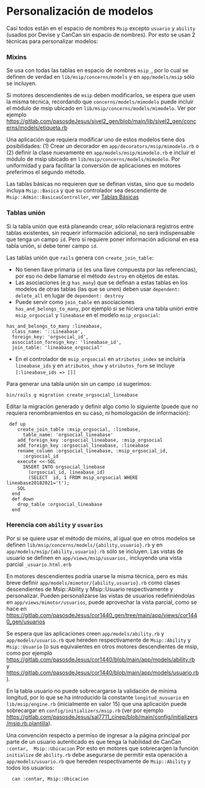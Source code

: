 # Personalización de modelos

Casi todos están en el espacio de nombres `Msip` excepto `usuario` y `ability`
(usados por Devise y CanCan sin espacio de nombres).  Por esto se usan 2
técnicas para personalizar modelos:

### Mixins

Se usa con todas las tablas en espacio de nombres `msip_`, por lo cual
se definen de verdad en `lib/msip/concerns/models` y en `app/models/msip`
sólo  se incluyen.

Si motores descendientes de `msip` deben modificarlos, se espera que usen la
misma técnica, recordando que `concerns/models/mimodelo` puede incluir el
módulo de msip ubicado en `lib/msip/concerns/models/mimodelo`.   Ver por
ejemplo <https://gitlab.com/pasosdeJesus/sivel2_gen/blob/main/lib/sivel2_gen/concerns/models/etiqueta.rb>

Una aplicación que requiera modificar uno de estos modelos tiene dos
posibilidades: (1) Crear un decorador en `app/decorators/msip/mimodelo.rb` o
(2) definir la clase nuevamente en `app/models/msip/mimodelo.rb` e incluir
el módulo de msip ubicado en `lib/msip/concerns/models/mimodelo`.
Por uniformidad y para facilitar la conversión de aplicaciones en motores
preferimos el segundo método.

Las tablas básicas no requieren que se definan vistas, sino que su modelo
incluya `Msip::Basica` y que su  controlador sea descendiente de
`Msip::Admin::BasicasController`, ver [Tablas Básicas](https://gitlab.com/pasosdeJesus/msip/blob/main/doc/tablas-basicas.md)

### Tablas unión

Si la tabla unión que está planeando crear, sólo relacionará registros entre
tablas existentes, sin requerir información adicional, no será indispensable
que tenga un campo `id`.  Pero si requiere poner información adicional en
esa tabla unión, si debe tener campo `id`.

Las tablas unión que `rails` genera con `create_join_table`:
* No tienen llave primaria `id` (es una llave compuesta por las referencias),
  por eso no debe llamarse el método `destroy` en objetos de estas.
* Las asociaciones (e.g `has_many`) que se definan a estas tablas en los
  modelos de otras tablas (las que se unen) deben usar `dependent: delete_all`
  en lugar de `dependent: destroy`
* Puede servir como `join_table` en asociaciones `has_and_belongs_to_many`,
  por ejemplo si se hiciera una tabla unión entre `msip_orgsocial` y
  `lineabase` en el modelo `msip_orgsocial`:
```
has_and_belongs_to_many :lineabase,
  class_name: '::Lineabase',
  foreign_key: 'orgsocial_id',
  association_foreign_key: 'lineabase_id',
  join_table: 'lineabase_orgsocial'
```
* En el controlador de `msip_orgsocial` en `atributos_index` se incluiría
  `lineabase_ids` y en `atributos_show` y `atributos_form` se incluye
  `[:lineabase_ids => []]`

Para generar una tabla unión sin un campo `id` sugerimos:
```
bin/rails g migration create_orgsocial_lineabase
```
Editar la migración generado y definir algo como lo siguiente (puede que
no requiera renombramientos en su caso, ni homologación de información):
```
 def up
    create_join_table :msip_orgsocial, :linebase,
      table_name: 'orgsocial_lineabase'
    add_foreign_key :orgsocial_lineabase, :msip_orgsocial
    add_foreign_key :orgsocial_lineabase, :lineabase
    rename_column :orgsocial_lineabase, :msip_orgsocial_id,
      :orgsocial_id
    execute <<-SQL
      INSERT INTO orgsocial_linebase
        (orgsocial_id, lineabase_id)
        (SELECT  id, 1 FROM msip_orgsocial WHERE lineabase20182021='t');
    SQL
  end
  def down
    drop_table :orgsocial_lineabase
  end
```

### Herencia con `ability` y `usuarios`

Por si se quiere usar el método de mixins, al igual que en otros modelos se
definen `lib/msip/concerns/models/{ability,usuario}.rb` y en
`app/models/msip/{ability,usuario}.rb` sólo se incluyen.   Las vistas de
usuario se definen en `app/views/msip/usuarios,` incluyendo una vista
parcial `_usuario.html.erb`

En motores descendientes podría usarse la misma técnica, pero es más breve
definir `app/models/mimotor/{ability,usuario}.rb` como clases descendientes
de Msip::Ability y Msip::Usuario respectivamente y personalizar.  Pueden
personalizarse las vistas de usuarios redefiniéndolas en
`app/views/mimotor/usuarios`, puede aprovechar la vista parcial, como se
hace en <https://gitlab.com/pasosdeJesus/cor1440_gen/tree/main/app/views/cor1440_gen/usuarios>

Se espera que las aplicaciones creen `app/models/ability.rb` y
`app/models/usuario.rb` que hereden respectivamente de `Msip::Ability` y
`Msip::Usuario` (o sus equivalentes en otros motores descendientes de msip,
como por ejemplo <https://gitlab.com/pasosdeJesus/cor1440/blob/main/app/models/ability.rb>
y <https://gitlab.com/pasosdeJesus/cor1440/blob/main/app/models/usuario.rb>).

En la tabla usuario no puede sobrecargarse la validación de mínima longitud,
por lo que se ha introducido la constante  `longitud_nusuario` en
`lib/msip/engine.rb` (inicialmente en valor 15) que una aplicación puede
sobrecargar en `config/initializers/msip.rb`  (ver por ejemplo
<https://gitlab.com/pasosdeJesus/sal7711_cinep/blob/main/config/initializers/msip.rb.plantilla>).

Una convención respecto a permiso de ingresar a la página principal por
parte de un usuario autenticado es que tenga la habilidad de CanCan
`:contar,  Msip::Ubicacion` Por esto en motores que sobrecargen la función
`initialize` de `ability.rb` debe asegurarse de permitir esta operación a
`app/models/usuario.rb` que hereden respectivamente de `Msip::Ability` y 
todos los usuarios:
```
  can :contar, Msip::Ubicacion
```

